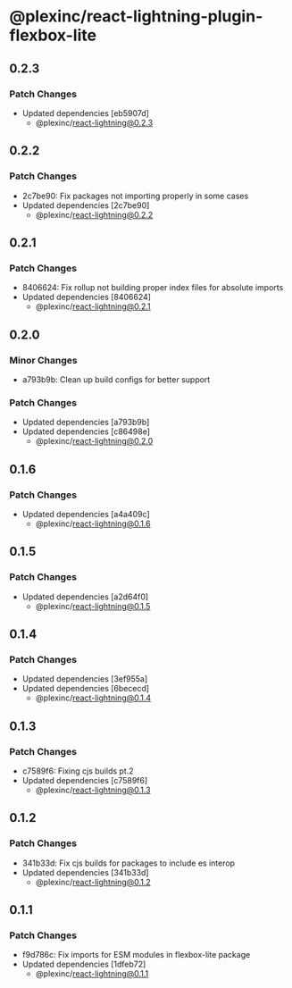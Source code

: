 # @plexinc/react-lightning-plugin-flexbox-lite

## 0.2.3

### Patch Changes

- Updated dependencies [eb5907d]
  - @plexinc/react-lightning@0.2.3

## 0.2.2

### Patch Changes

- 2c7be90: Fix packages not importing properly in some cases
- Updated dependencies [2c7be90]
  - @plexinc/react-lightning@0.2.2

## 0.2.1

### Patch Changes

- 8406624: Fix rollup not building proper index files for absolute imports
- Updated dependencies [8406624]
  - @plexinc/react-lightning@0.2.1

## 0.2.0

### Minor Changes

- a793b9b: Clean up build configs for better support

### Patch Changes

- Updated dependencies [a793b9b]
- Updated dependencies [c86498e]
  - @plexinc/react-lightning@0.2.0

## 0.1.6

### Patch Changes

- Updated dependencies [a4a409c]
  - @plexinc/react-lightning@0.1.6

## 0.1.5

### Patch Changes

- Updated dependencies [a2d64f0]
  - @plexinc/react-lightning@0.1.5

## 0.1.4

### Patch Changes

- Updated dependencies [3ef955a]
- Updated dependencies [6bececd]
  - @plexinc/react-lightning@0.1.4

## 0.1.3

### Patch Changes

- c7589f6: Fixing cjs builds pt.2
- Updated dependencies [c7589f6]
  - @plexinc/react-lightning@0.1.3

## 0.1.2

### Patch Changes

- 341b33d: Fix cjs builds for packages to include es interop
- Updated dependencies [341b33d]
  - @plexinc/react-lightning@0.1.2

## 0.1.1

### Patch Changes

- f9d786c: Fix imports for ESM modules in flexbox-lite package
- Updated dependencies [1dfeb72]
  - @plexinc/react-lightning@0.1.1
